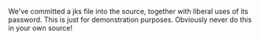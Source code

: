We've committed a jks file into the source, together with liberal uses of its password.
This is just for demonstration purposes. 
Obviously never do this in your own source!
